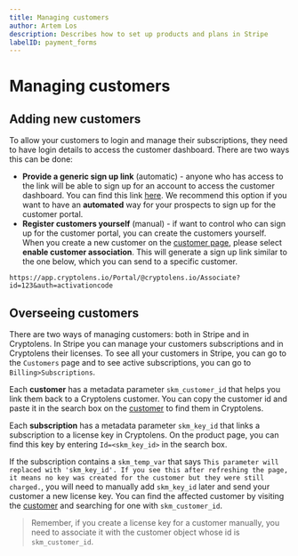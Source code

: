 ```yaml
---
title: Managing customers
author: Artem Los
description: Describes how to set up products and plans in Stripe
labelID: payment_forms
---
```


# Managing customers

## Adding new customers

To allow your customers to login and manage their subscriptions, they need to have login details to access the customer dashboard. There are two ways this can be done:

* **Provide a generic sign up link** (automatic) - anyone who has access to the link will be able to sign up for an account to access the customer dashboard. You can find this link [here](https://app.cryptolens.io/Customer/SignUpLink). We recommend this option if you want to have an **automated** way for your prospects to sign up for the customer portal.
* **Register customers yourself** (manual) - if want to control who can sign up for the customer portal, you can create the customers yourself. When you create a new customer on the [customer page](https://app.cryptolens.io/Customer), please select **enable customer association**. This will generate a sign up link similar to the one below, which you can send to a specific customer.
```
https://app.cryptolens.io/Portal/@cryptolens.io/Associate?id=123&auth=activationcode
```

## Overseeing customers

There are two ways of managing customers: both in Stripe and in Cryptolens. In Stripe you can manage your customers subscriptions and in Cryptolens their licenses. To see all your customers in Stripe, you can go to the `Customers` page and to see active subscriptions, you can go to `Billing>Subscriptions`.

Each **customer** has a metadata parameter `skm_customer_id` that helps you link them back to a Cryptolens customer. You can copy the customer id and paste it in the search box on the [customer](https://app.cryptolens.io/Customer) to find them in Cryptolens.

Each **subscription** has a metadata parameter `skm_key_id` that links a subscription to a license key in Cryptolens. On the product page, you can find this key by entering `Id=<skm_key_id>` in the search box.

If the subscription contains a `skm_temp_var` that says `This parameter will replaced with 'skm_key_id'. If you see this after refreshing the page, it means no key was created for the customer but they were still charged.`, you will need to manually add `skm_key_id` later and send your customer a new license key. You can find the affected customer by visiting the [customer](https://app.cryptolens.io/Customer) and searching for one with `skm_customer_id`.

> Remember, if you create a license key for a customer manually, you need to associate it with the customer object whose id is `skm_customer_id`.
